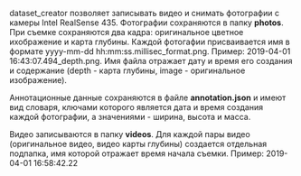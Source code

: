 dataset_creator позволяет записывать видео и снимать фотографии с камеры Intel RealSense 435. <rb>
Фотографии сохраняются в папку <b>photos</b>. При съемке сохраняются два кадра: оригинальное цветное ихображение и карта глубины. <rb>
Каждой фотогафии присваивается имя в формате yyyy-mm-dd hh:mm:ss.millisec_format.png.
Пример: 2019-04-01 16:43:07.494_depth.png. Имя файла отражает дату и время его создания и содержание (depth - карта глубины, image - оригинальное изображение).

Аннотационные данные сохраняются в файле <b>annotation.json</b> и имеют вид словаря, ключами которого является дата и время создания каждой фотографии, а значениями - ширина, высота и масса.

Видео записываются в папку <b>videos</b>. Для каждой пары видео (оригинальное видео, видео карты глубины) создается отдельная подпапка, имя которой отражает время начала съемки. Пример: 2019-04-01 16:58:42.22
